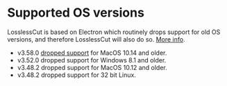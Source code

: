 # Supported OS versions

LosslessCut is based on Electron which routinely drops support for old OS versions, and therefore LosslessCut will also do so. [More info](https://github.com/mifi/lossless-cut/discussions/1476#discussioncomment-5012521).

- v3.58.0 [dropped support](https://www.electronjs.org/docs/latest/breaking-changes#removed-macos-1013--1014-support) for MacOS 10.14 and older.
- v3.52.0 dropped support for Windows 8.1 and older.
- v3.48.2 dropped support for MacOS 10.12 and older.
- v3.48.2 dropped support for 32 bit Linux.
